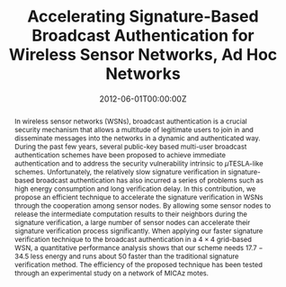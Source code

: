 ---
title: "Accelerating Signature-Based Broadcast Authentication for Wireless Sensor Networks, Ad Hoc Networks"
authors:
- admin
- Guang Gong

date: "2012-06-01T00:00:00Z"
doi: "10.1016/j.adhoc.2011.06.015"

# Publication type.
# Legend: 0 = Uncategorized; 1 = Conference paper; 2 = Journal article;
# 3 = Preprint / Working Paper; 4 = Report; 5 = Book; 6 = Book section;
# 7 = Thesis; 8 = Patent
publication_types: ["2"]

# Publication name and optional abbreviated publication name.
publication: "*Ad Hoc Networks, 10*(4)"
publication_short: ""

abstract: In wireless sensor networks (WSNs), broadcast authentication is a crucial security mechanism that allows a multitude of legitimate users to join in and disseminate messages into the networks in a dynamic and authenticated way. During the past few years, several public-key based multi-user broadcast authentication schemes have been proposed to achieve immediate authentication and to address the security vulnerability intrinsic to $\mu$TESLA-like schemes. Unfortunately, the relatively slow signature verification in signature-based broadcast authentication has also incurred a series of problems such as high energy consumption and long verification delay. In this contribution, we propose an efficient technique to accelerate the signature verification in WSNs through the cooperation among sensor nodes. By allowing some sensor nodes to release the intermediate computation results to their neighbors during the signature verification, a large number of sensor nodes can accelerate their signature verification process significantly. When applying our faster signature verification technique to the broadcast authentication in a $4 \times 4$ grid-based WSN, a quantitative performance analysis shows that our scheme needs $17.7 - 34.5%$ less energy and runs about $50%$ faster than the traditional signature verification method. The efficiency of the proposed technique has been tested through an experimental study on a network of MICAz motes.
---